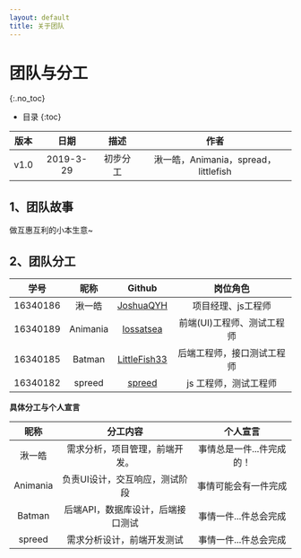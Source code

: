 ```yaml
---
layout: default
title: 关于团队
---
```


# 团队与分工
{:.no_toc}

* 目录
{:toc}

| 版本 |   日期    | 描述 |  作者   |
| :--: | :-------: | :--: | :-----: |
| v1.0 | 2019-3-29 | 初步分工 |湫一皓，Animania，spread，littlefish |

## 1、团队故事

做互惠互利的小本生意~

## 2、团队分工

|学号|昵称|Github|岗位角色|
|:--:|:--:|:--:|:--:|
|16340186|湫一皓|[JoshuaQYH](https://github.com/JoshuaQYH)|项目经理、js工程师|
|16340189|Animania|[lossatsea](https://github.com/lossatsea)|前端(UI)工程师、测试工程师|
|16340185|Batman|[LittleFish33](https://github.com/LittleFish33)|后端工程师，接口测试工程师|
|16340182 | spreed | [spreed](https://github.com/GitSpreed) | js 工程师，测试工程师|


**具体分工与个人宣言**

|昵称|分工内容|个人宣言|
|:--:|:--:|:--:|
|湫一皓|需求分析，项目管理，前端开发。|事情总是一件...件完成的！|
|Animania|负责UI设计，交互响应，测试阶段|事情可能会有一件完成|
|Batman|后端API，数据库设计，后端接口测试|事情一件...件总会完成|
|spreed|需求分析设计，前端开发测试 |事情一件...件总会完成|
